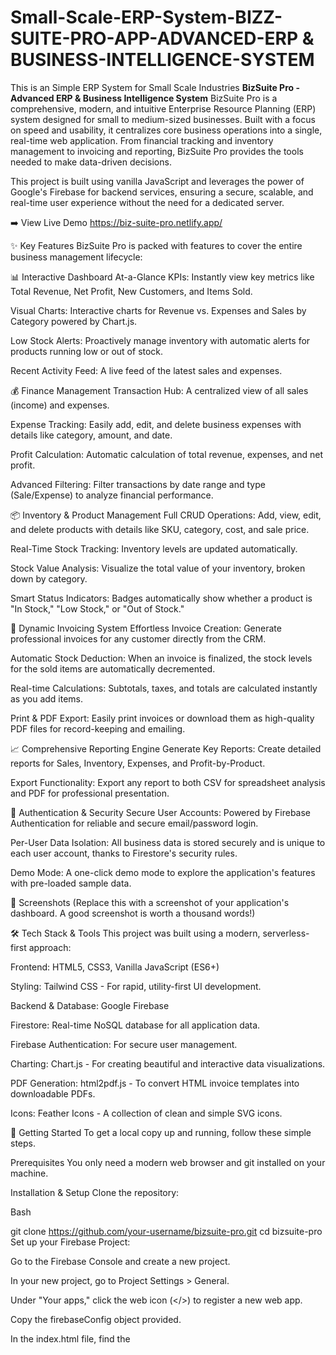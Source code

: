 # Small-Scale-ERP-System-BIZZ-SUITE-PRO-APP-ADVANCED-ERP & BUSINESS-INTELLIGENCE-SYSTEM
This is an Simple ERP System for Small Scale Industries
**BizSuite Pro - Advanced ERP & Business Intelligence System**
BizSuite Pro is a comprehensive, modern, and intuitive Enterprise Resource Planning (ERP) system designed for small to medium-sized businesses. Built with a focus on speed and usability, it centralizes core business operations into a single, real-time web application. From financial tracking and inventory management to invoicing and reporting, BizSuite Pro provides the tools needed to make data-driven decisions.

This project is built using vanilla JavaScript and leverages the power of Google's Firebase for backend services, ensuring a secure, scalable, and real-time user experience without the need for a dedicated server.

➡️ View Live Demo
https://biz-suite-pro.netlify.app/ 

✨ Key Features
BizSuite Pro is packed with features to cover the entire business management lifecycle:

📊 Interactive Dashboard
At-a-Glance KPIs: Instantly view key metrics like Total Revenue, Net Profit, New Customers, and Items Sold.

Visual Charts: Interactive charts for Revenue vs. Expenses and Sales by Category powered by Chart.js.

Low Stock Alerts: Proactively manage inventory with automatic alerts for products running low or out of stock.

Recent Activity Feed: A live feed of the latest sales and expenses.

💰 Finance Management
Transaction Hub: A centralized view of all sales (income) and expenses.

Expense Tracking: Easily add, edit, and delete business expenses with details like category, amount, and date.

Profit Calculation: Automatic calculation of total revenue, expenses, and net profit.

Advanced Filtering: Filter transactions by date range and type (Sale/Expense) to analyze financial performance.

📦 Inventory & Product Management
Full CRUD Operations: Add, view, edit, and delete products with details like SKU, category, cost, and sale price.

Real-Time Stock Tracking: Inventory levels are updated automatically.

Stock Value Analysis: Visualize the total value of your inventory, broken down by category.

Smart Status Indicators: Badges automatically show whether a product is "In Stock," "Low Stock," or "Out of Stock."

📄 Dynamic Invoicing System
Effortless Invoice Creation: Generate professional invoices for any customer directly from the CRM.

Automatic Stock Deduction: When an invoice is finalized, the stock levels for the sold items are automatically decremented.

Real-time Calculations: Subtotals, taxes, and totals are calculated instantly as you add items.

Print & PDF Export: Easily print invoices or download them as high-quality PDF files for record-keeping and emailing.

📈 Comprehensive Reporting Engine
Generate Key Reports: Create detailed reports for Sales, Inventory, Expenses, and Profit-by-Product.

Export Functionality: Export any report to both CSV for spreadsheet analysis and PDF for professional presentation.

🔐 Authentication & Security
Secure User Accounts: Powered by Firebase Authentication for reliable and secure email/password login.

Per-User Data Isolation: All business data is stored securely and is unique to each user account, thanks to Firestore's security rules.

Demo Mode: A one-click demo mode to explore the application's features with pre-loaded sample data.

📸 Screenshots
(Replace this with a screenshot of your application's dashboard. A good screenshot is worth a thousand words!)

🛠️ Tech Stack & Tools
This project was built using a modern, serverless-first approach:

Frontend: HTML5, CSS3, Vanilla JavaScript (ES6+)

Styling: Tailwind CSS - For rapid, utility-first UI development.

Backend & Database: Google Firebase

Firestore: Real-time NoSQL database for all application data.

Firebase Authentication: For secure user management.

Charting: Chart.js - For creating beautiful and interactive data visualizations.

PDF Generation: html2pdf.js - To convert HTML invoice templates into downloadable PDFs.

Icons: Feather Icons - A collection of clean and simple SVG icons.

🚀 Getting Started
To get a local copy up and running, follow these simple steps.

Prerequisites
You only need a modern web browser and git installed on your machine.

Installation & Setup
Clone the repository:

Bash

git clone https://github.com/your-username/bizsuite-pro.git
cd bizsuite-pro
Set up your Firebase Project:

Go to the Firebase Console and create a new project.

In your new project, go to Project Settings > General.

Under "Your apps," click the web icon (</>) to register a new web app.

Copy the firebaseConfig object provided.

In the index.html file, find the <script> tag at the bottom and replace the placeholder firebaseConfig object with your own:

JavaScript

// In index.html, around line 1100
const firebaseConfig = {
    apiKey: "YOUR_API_KEY",
    authDomain: "YOUR_AUTH_DOMAIN",
    projectId: "YOUR_PROJECT_ID",
    storageBucket: "YOUR_STORAGE_BUCKET",
    messagingSenderId: "YOUR_SENDER_ID",
    appId: "YOUR_APP_ID"
};
Enable Firebase Services:

In the Firebase Console, go to the Authentication section and enable the "Email/Password" sign-in provider.

Go to the Firestore Database section and create a new database in Test mode to get started quickly. (For production, you'll want to configure security rules).

Run the application:

Since this project uses CDN links for all its dependencies, there's no build step required. Simply open the index.html file in your web browser!

💻 Usage
Sign Up: Create a new account using any valid email address.

Login: Sign in with your newly created credentials.

Demo Mode: Alternatively, click the "Demo Mode" button on the login screen to explore the app with pre-populated sample data without needing to create an account.

Demo Email: test@example.com

Demo Password: password123

📄 License
This project is distributed under the **Apache License 2.0**. See the LICENSE file for more information.

👨‍💻 Author
Kolluru Hayagreeva (Haya)

GitHub: @hayakollur2003

LinkedIn: https://www.linkedin.com/in/hayagreevakolluru

